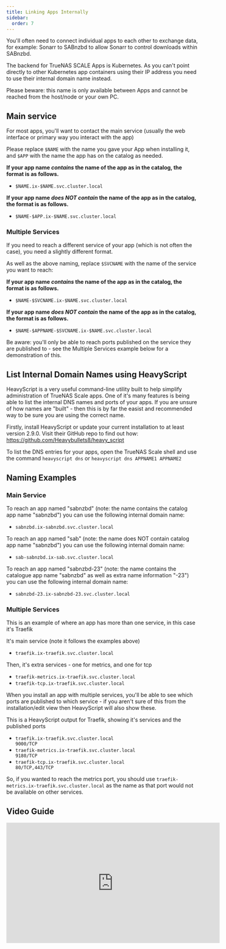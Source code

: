 ```yaml
---
title: Linking Apps Internally
sidebar:
  order: 7
---
```


You'll often need to connect individual apps to each other to exchange data, for example: Sonarr to SABnzbd to allow Sonarr to control downloads within SABnzbd.

The backend for TrueNAS SCALE Apps is Kubernetes. As you can't point directly to other Kubernetes app containers using their IP address you need to use their internal domain name instead.

Please beware: this name is only available between Apps and cannot be reached from the host/node or your own PC.

## Main service

For most apps, you'll want to contact the main service (usually the web interface or primary way you interact with the app)

Please replace `$NAME` with the name you gave your App when installing it, and `$APP` with the name the app has on the catalog as needed.

**If your app name _contains_ the name of the app as in the catalog, the format is as follows.**

- `$NAME.ix-$NAME.svc.cluster.local`

**If your app name _does NOT contain_ the name of the app as in the catalog, the format is as follows.**

- `$NAME-$APP.ix-$NAME.svc.cluster.local`

### Multiple Services

If you need to reach a different service of your app (which is not often the case), you need a slightly different format.

As well as the above naming, replace `$SVCNAME` with the name of the service you want to reach:

**If your app name _contains_ the name of the app as in the catalog, the format is as follows.**

- `$NAME-$SVCNAME.ix-$NAME.svc.cluster.local`

**If your app name _does NOT contain_ the name of the app as in the catalog, the format is as follows.**

- `$NAME-$APPNAME-$SVCNAME.ix-$NAME.svc.cluster.local`

Be aware: you'll only be able to reach ports published on the service they are published to - see the Multiple Services example below for a demonstration of this.

## List Internal Domain Names using HeavyScript

HeavyScript is a very useful command-line utility built to help simplify administration of TrueNAS Scale apps. One of it's many features is being able to list the internal DNS names and ports of your apps. If you are unsure of how names are "built" - then this is by far the easist and recommended way to be sure you are using the correct name.

Firstly, install HeavyScript or update your current installation to at least version 2.9.0. Visit their GitHub repo to find out how: https://github.com/Heavybullets8/heavy_script

To list the DNS entries for your apps, open the TrueNAS Scale shell and use the command `heavyscript dns` or `heavyscript dns APPNAME1 APPNAME2`

## Naming Examples

### Main Service

To reach an app named "sabnzbd" (note: the name contains the catalog app name "sabnzbd") you can use the following internal domain name:

- `sabnzbd.ix-sabnzbd.svc.cluster.local`

To reach an app named "sab" (note: the name does NOT contain catalog app name "sabnzbd") you can use the following internal domain name:

- `sab-sabnzbd.ix-sab.svc.cluster.local`

To reach an app named "sabnzbd-23" (note: the name contains the catalogue app name "sabnzbd" as well as extra name information "-23") you can use the following internal domain name:

- `sabnzbd-23.ix-sabnzbd-23.svc.cluster.local`

### Multiple Services

This is an example of where an app has more than one service, in this case it's Traefik

It's main service (note it follows the examples above)

- `traefik.ix-traefik.svc.cluster.local`

Then, it's extra services - one for metrics, and one for tcp

- `traefik-metrics.ix-traefik.svc.cluster.local`
- `traefik-tcp.ix-traefik.svc.cluster.local`

When you install an app with multiple services, you'll be able to see which ports are published to which service - if you aren't sure of this from the installation/edit view then HeavyScript will also show these.

This is a HeavyScript output for Traefik, showing it's services and the published ports

- `traefik.ix-traefik.svc.cluster.local                        9000/TCP`
- `traefik-metrics.ix-traefik.svc.cluster.local                9180/TCP`
- `traefik-tcp.ix-traefik.svc.cluster.local                    80/TCP,443/TCP`

So, if you wanted to reach the metrics port, you should use `traefik-metrics.ix-traefik.svc.cluster.local` as the name as that port would not be available on other services.

## Video Guide

<iframe
  width="560"
  height="315"
  src="https://www.youtube.com/embed/mWJL-XDgH98"
  title="YouTube video player"
  frameBorder="0"
  allow="accelerometer; autoplay; clipboard-write; encrypted-media; gyroscope; picture-in-picture"
  allowFullScreen
></iframe>
